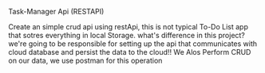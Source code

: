 Task-Manager Api (RESTAPI)


Create an simple crud api using restApi, this is not typical To-Do List app that sotres everything in local Storage. what's difference in this project? we're going to be responsible for setting up the api that communicates with cloud database and persist the data to the cloud!! We Alos Perform CRUD on our data, we use postman for this operation

